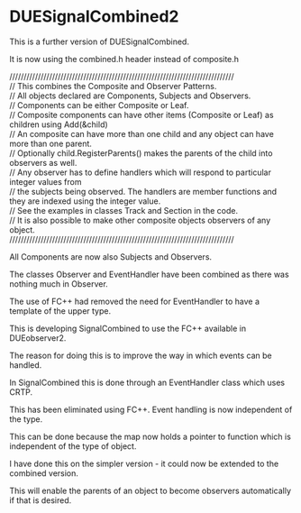 # DUESignalCombined2

This is a further version of DUESignalCombined.

It is now using the combined.h header instead of composite.h 

///////////////////////////////////////////////////////////////////////////////  
// This combines the Composite and Observer Patterns.  
// All objects declared are Components, Subjects and Observers.  
// Components can be either Composite or Leaf.  
// Composite components can have other items (Composite or Leaf) as children using Add(&child)  
// An composite can have more than one child and any object can have more than one parent.  
// Optionally child.RegisterParents() makes the parents of the child into observers as well.  
// Any observer has to define handlers which will respond to particular integer values from   
// the subjects being observed. The handlers are member functions and they are indexed using the integer value.  
// See the examples in classes Track and Section in the code.  
// It is also possible to make other composite objects observers of any object.   
///////////////////////////////////////////////////////////////////////////////

All Components are now also Subjects and Observers.

The classes Observer and EventHandler have been combined as there was nothing much in Observer.

The use of FC++ had removed the need for EventHandler to have a template of the upper type.

This is developing SignalCombined to use the FC++ available in DUEobserver2.

The reason for doing this is to improve the way in which events can be handled.

In SignalCombined this is done through an EventHandler class which uses CRTP.

This has been eliminated using FC++. Event handling is now independent of the type.

This can be done because the map now holds a pointer to function which is independent of the type of object.

I have done this on the simpler version - it could now be extended to the combined version.

This will enable the parents of an object to become observers automatically if that is desired.

